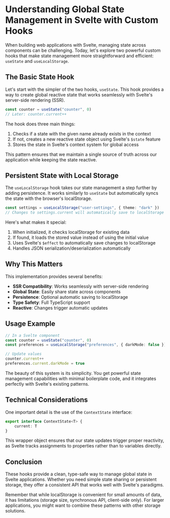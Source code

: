 # Understanding Global State Management in Svelte with Custom Hooks

When building web applications with Svelte, managing state across components can be challenging. Today, let's explore two powerful custom hooks that make state management more straightforward and efficient: `useState` and `useLocalStorage`.

## The Basic State Hook

Let's start with the simpler of the two hooks, `useState`. This hook provides a way to create global reactive state that works seamlessly with Svelte's server-side rendering (SSR).

```typescript
const counter = useState("counter", 0)
// Later: counter.current++
```

The hook does three main things:
1. Checks if a state with the given name already exists in the context
2. If not, creates a new reactive state object using Svelte's `$state` feature
3. Stores the state in Svelte's context system for global access

This pattern ensures that we maintain a single source of truth across our application while keeping the state reactive.

## Persistent State with Local Storage

The `useLocalStorage` hook takes our state management a step further by adding persistence. It works similarly to `useState` but automatically syncs the state with the browser's localStorage.

```typescript
const settings = useLocalStorage("user-settings", { theme: "dark" })
// Changes to settings.current will automatically save to localStorage
```

Here's what makes it special:
1. When initialized, it checks localStorage for existing data
2. If found, it loads the stored value instead of using the initial value
3. Uses Svelte's `$effect` to automatically save changes to localStorage
4. Handles JSON serialization/deserialization automatically

## Why This Matters

This implementation provides several benefits:
- **SSR Compatibility**: Works seamlessly with server-side rendering
- **Global State**: Easily share state across components
- **Persistence**: Optional automatic saving to localStorage
- **Type Safety**: Full TypeScript support
- **Reactive**: Changes trigger automatic updates

## Usage Example

```typescript
// In a Svelte component
const counter = useState("counter", 0)
const preferences = useLocalStorage("preferences", { darkMode: false })

// Update values
counter.current++
preferences.current.darkMode = true
```

The beauty of this system is its simplicity. You get powerful state management capabilities with minimal boilerplate code, and it integrates perfectly with Svelte's existing patterns.

## Technical Considerations

One important detail is the use of the `ContextState` interface:

```typescript
export interface ContextState<T> {
    current: T
}
```

This wrapper object ensures that our state updates trigger proper reactivity, as Svelte tracks assignments to properties rather than to variables directly.

## Conclusion

These hooks provide a clean, type-safe way to manage global state in Svelte applications. Whether you need simple state sharing or persistent storage, they offer a consistent API that works well with Svelte's paradigms.

Remember that while localStorage is convenient for small amounts of data, it has limitations (storage size, synchronous API, client-side only). For larger applications, you might want to combine these patterns with other storage solutions.
